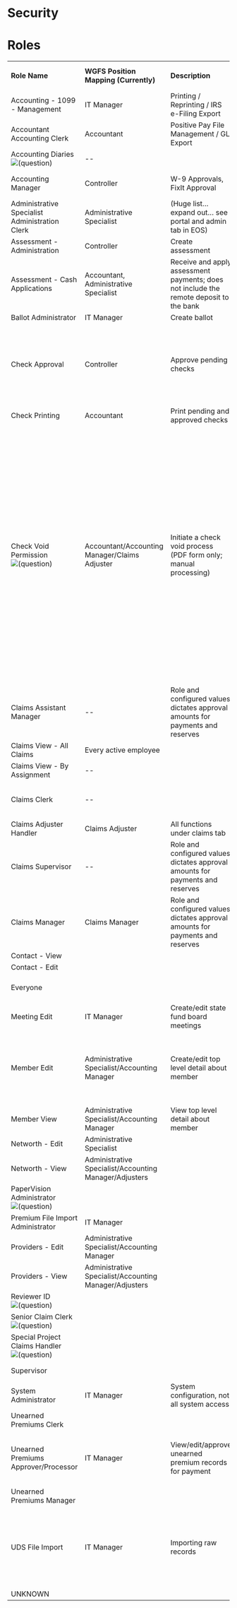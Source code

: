 # Security

# Roles

|     |     |     |     |     |     |
| --- | --- | --- | --- | --- | --- |
| **Role Name** | **WGFS Position Mapping (Currently)** | **Description** | **Currently Self-Service** | **Notes** | **Entered into Database** |
| Accounting - 1099 - Management | IT Manager | Printing / Reprinting / IRS e-Filing Export | No  | Should this be transferred to accounting? |     |
| Accountant Accounting Clerk | Accountant | Positive Pay File Management / GL Export | Yes |     |     |
| Accounting Diaries ![(question)](https://wgfs.atlassian.net/wiki/s/-570194693/6452/8343c334cc123d00a7133acfa726a2f4c2df4652/_/images/icons/emoticons/help_16.png) | \-- |     |     |     |     |
| Accounting Manager | Controller | W-9 Approvals, FixIt Approval | Yes | (W-9s should auto-approve - agreed) |     |
| Administrative Specialist Administration Clerk | Administrative Specialist | (Huge list… expand out… see portal and admin tab in EOS) | Yes |     |     |
| Assessment - Administration | Controller | Create assessment | Yes |     |     |
| Assessment - Cash Applications | Accountant, Administrative Specialist | Receive and apply assessment payments; does not include the remote deposit to the bank | Yes |     |     |
| Ballot Administrator | IT Manager | Create ballot | No  |     |     |
| Check Approval | Controller | Approve pending checks | Yes | Role will be delegated to other user based on out of office scheduling (the entire Accounting Manager role does not have to be delegated) |     |
| Check Printing | Accountant | Print pending and approved checks | Yes |     |     |
| Check Void Permission ![(question)](https://wgfs.atlassian.net/wiki/s/-570194693/6452/8343c334cc123d00a7133acfa726a2f4c2df4652/_/images/icons/emoticons/help_16.png) | Accountant/Accounting Manager/Claims Adjuster | Initiate a check void process (PDF form only; manual processing) | Partially | Perhaps a bank reconciliation role; Ideally: payment is selected for void, and void is initiated by adjuster; system checks if check has cleared bank, if not, wait 2 days, otherwise deny void. (If it has cleared the bank, this should be a recovery managed by _**someone TBD**_). After 2 days, _**someone (identify)**_ in Accounting validates the check hasn’t cleared the bank and approves void; payment is re-entered (automatic); |     |
| Claims Assistant Manager | \-- | Role and configured values dictates approval amounts for payments and reserves |     |     |     |
| Claims View - All Claims | Every active employee |     | Yes |     |     |
| Claims View - By Assignment | \-- |     | No  | e.g., auditor |     |
| Claims Clerk | \-- |     | Yes | Possibly used for entering payments; non-adjusting |     |
| Claims Adjuster Handler | Claims Adjuster | All functions under claims tab | Yes |     |     |
| Claims Supervisor | \-- | Role and configured values dictates approval amounts for payments and reserves | Yes |     |     |
| Claims Manager | Claims Manager | Role and configured values dictates approval amounts for payments and reserves | Yes |     |     |
| Contact - View |     |     |     |     |     |
| Contact - Edit |     |     |     |     |     |
| Everyone |     |     |     | By default, no access to any data |     |
| Meeting Edit | IT Manager | Create/edit state fund board meetings | No  |     |     |
| Member Edit | Administrative Specialist/Accounting Manager | Create/edit top level detail about member | Yes | This is not the same as a contact types (e.g., administrative, tax, assessment, board member, etc.) |     |
| Member View | Administrative Specialist/Accounting Manager | View top level detail about member | Yes |     |     |
| Networth - Edit | Administrative Specialist |     | Yes |     |     |
| Networth - View | Administrative Specialist/Accounting Manager/Adjusters |     | Yes |     |     |
| PaperVision Administrator ![(question)](https://wgfs.atlassian.net/wiki/s/-570194693/6452/8343c334cc123d00a7133acfa726a2f4c2df4652/_/images/icons/emoticons/help_16.png) |     |     | \-- |     |     |
| Premium File Import Administrator | IT Manager |     | Partially (EOSng) |     |     |
| Providers - Edit | Administrative Specialist/Accounting Manager |     | Yes |     |     |
| Providers - View | Administrative Specialist/Accounting Manager/Adjusters |     | Yes |     |     |
| Reviewer ID ![(question)](https://wgfs.atlassian.net/wiki/s/-570194693/6452/8343c334cc123d00a7133acfa726a2f4c2df4652/_/images/icons/emoticons/help_16.png) |     |     |     |     |     |
| Senior Claim Clerk ![(question)](https://wgfs.atlassian.net/wiki/s/-570194693/6452/8343c334cc123d00a7133acfa726a2f4c2df4652/_/images/icons/emoticons/help_16.png) |     |     |     |     |     |
| Special Project Claims Handler ![(question)](https://wgfs.atlassian.net/wiki/s/-570194693/6452/8343c334cc123d00a7133acfa726a2f4c2df4652/_/images/icons/emoticons/help_16.png) |     |     |     |     |     |
| Supervisor |     |     |     | Possibly claims supervisor |     |
| System Administrator | IT Manager | System configuration, not all system access | \-- |     |     |
| Unearned Premiums Clerk |     |     |     |     |     |
| Unearned Premiums Approver/Processor | IT Manager | View/edit/approve unearned premium records for payment | Partially (Portal) | Proposed to be Controller; Currently there is no process or automation attached to this. |     |
| Unearned Premiums Manager |     |     |     |     |     |
| UDS File Import | IT Manager | Importing raw records | Partially (A/B/F/I/G/M) | Cannot edit or triage I records.<br><br>Need duplicate checking and true staging/validation for each UDS record type. |     |
| UNKNOWN |     |     |     |     |     |